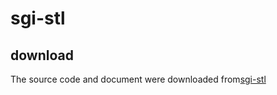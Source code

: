 # sgi-stl

## download

The source code and document were downloaded from[sgi-stl](http://labmaster.mi.infn.it/Laboratorio2/serale/www.sgi.com/tech/stl/download.html)
